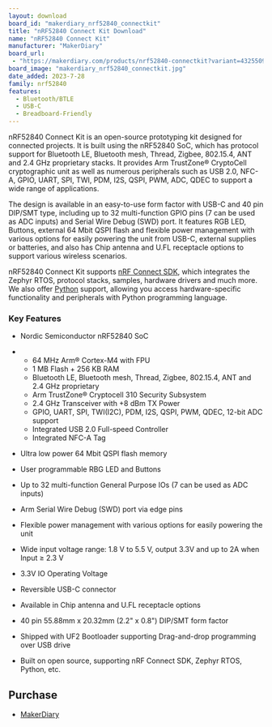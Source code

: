 ```yaml
---
layout: download
board_id: "makerdiary_nrf52840_connectkit"
title: "nRF52840 Connect Kit Download"
name: "nRF52840 Connect Kit"
manufacturer: "MakerDiary"
board_url:
 - "https://makerdiary.com/products/nrf52840-connectkit?variant=43255093035163"
board_image: "makerdiary_nrf52840_connectkit.jpg"
date_added: 2023-7-28
family: nrf52840
features:
  - Bluetooth/BTLE
  - USB-C
  - Breadboard-Friendly
---
```


nRF52840 Connect Kit is an open-source prototyping kit designed for connected projects. It is built using the nRF52840 SoC, which has protocol support for Bluetooth LE, Bluetooth mesh, Thread, Zigbee, 802.15.4, ANT and 2.4 GHz proprietary stacks. It provides Arm TrustZone® CryptoCell cryptographic unit as well as numerous peripherals such as USB 2.0, NFC-A, GPIO, UART, SPI, TWI, PDM, I2S, QSPI, PWM, ADC, QDEC to support a wide range of applications.

The design is available in an easy-to-use form factor with USB-C and 40 pin DIP/SMT type, including up to 32 multi-function GPIO pins (7 can be used as ADC inputs) and Serial Wire Debug (SWD) port. It features RGB LED, Buttons, external 64 Mbit QSPI flash and flexible power management with various options for easily powering the unit from USB-C, external supplies or batteries, and also has Chip antenna and U.FL receptacle options to support various wireless scenarios.

nRF52840 Connect Kit supports [nRF Connect SDK](https://wiki.makerdiary.com/nrf52840-connectkit/guides/ncs/), which integrates the Zephyr RTOS, protocol stacks, samples, hardware drivers and much more. We also offer [Python](https://wiki.makerdiary.com/nrf52840-connectkit/guides/python/) support, allowing you access hardware-specific functionality and peripherals with Python programming language.

### Key Features

- Nordic Semiconductor nRF52840 SoC

- - 64 MHz Arm® Cortex-M4 with FPU
  - 1 MB Flash + 256 KB RAM
  - Bluetooth LE, Bluetooth mesh, Thread, Zigbee, 802.15.4, ANT and 2.4 GHz proprietary
  - Arm TrustZone® Cryptocell 310 Security Subsystem
  - 2.4 GHz Transceiver with +8 dBm TX Power
  - GPIO, UART, SPI, TWI(I2C), PDM, I2S, QSPI, PWM, QDEC, 12-bit ADC support
  - Integrated USB 2.0 Full-speed Controller
  - Integrated NFC-A Tag

- Ultra low power 64 Mbit QSPI flash memory
- User programmable RBG LED and Buttons
- Up to 32 multi-function General Purpose IOs (7 can be used as ADC inputs)
- Arm Serial Wire Debug (SWD) port via edge pins
- Flexible power management with various options for easily powering the unit
- Wide input voltage range: 1.8 V to 5.5 V, output 3.3V and up to 2A when Input ≥ 2.3 V
- 3.3V IO Operating Voltage
- Reversible USB-C connector
- Available in Chip antenna and U.FL receptacle options
- 40 pin 55.88mm x 20.32mm (2.2" x 0.8") DIP/SMT form factor
- Shipped with UF2 Bootloader supporting Drag-and-drop programming over USB drive
- Built on open source, supporting nRF Connect SDK, Zephyr RTOS, Python, etc.

## Purchase
* [MakerDiary](https://makerdiary.com/products/nrf52840-connectkit?variant=43255093035163)
